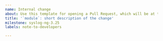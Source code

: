 ```yaml
---
name: Internal change
about: Use this template for opening a Pull Request, which will be at the "Notes to developers" section of the NEWS file.
title: '`module`: short description of the change'
milestone: syslog-ng-3.25
labels: note-to-developers

---
```

